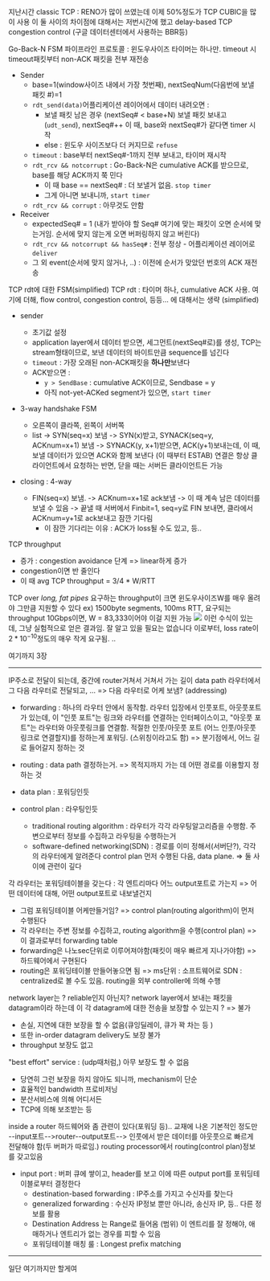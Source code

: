 지난시간
classic TCP : RENO가 많이 쓰였는데 이제 50%정도가 TCP CUBIC을 많이 사용
이 둘 사이의 차이점에 대해서는 저번시간에 했고
delay-based TCP congestion control (구글 데이터센터에서 사용하는 BBR등)

Go-Back-N FSM
파이프라인 프로토콜 : 윈도우사이즈
타이머는 하나만. timeout 시 timeout패킷부터 non-ACK 패킷을 전부 재전송
- Sender
	- base=1(window사이즈 내에서 가장 첫번째), 
		nextSeqNum(다음번에 보낼 패킷 #)=1
	- `rdt_send(data)`어플리케이션 레이어에서 데이터 내려오면 : 
		- 보낼 패킷 남은 경우 (nextSeq# < base+N)
			보낼 패킷 보내고(`udt_send`), nextSeq#++
			이 때, base와 nextSeq#가 같다면 timer 시작
		- else : 윈도우 사이즈보다 더 커지므로 `refuse`
	- `timeout` : base부터 nextSeq#-1까지 전부 보내고, 타이머 재시작
	- `rdt_rcv && notcorrupt` : Go-Back-N은 cumulative ACK를 받으므로, base를 해당 ACK까지 쭉 민다
		- 이 때 base == nextSeq# : 더 보낼거 없음. `stop timer`
		- 그게 아니면 보내니까, `start timer`
	- `rdt_rcv && corrupt` : 아무것도 안함
- Receiver
	- expectedSeq# = 1 (내가 받아야 할 Seq# 여기에 맞는 패킷이 오면 순서에 맞는거임. 순서에 맞지 않는게 오면 버퍼링하지 않고 버린다)
	- `rdt_rcv && notcorrupt && hasSeq#` : 전부 정상 - 어플리케이션 레이어로 `deliver`
	- 그 외 event(순서에 맞지 않거나, ..) : 이전에 순서가 맞았던 번호의 ACK 재전송

TCP rdt에 대한 FSM(simplified)
TCP rdt : 타이머 하나, cumulative ACK 사용. 여기에 더해, flow control, congestion control, 등등... 에 대해서는 생략 (simplified)
- sender
	- 초기값 설정
	- application layer에서 데이터 받으면, 세그먼트(nextSeq#로)를 생성,
		TCP는 stream형태이므로, 보낸 데이터의 바이트만큼 sequence를 넘긴다
	- `timeout` : 가장 오래된 non-ACK패킷을 **하나만**보낸다
	- ACK받으면 :
		- `y > SendBase` : cumulative ACK이므로, Sendbase = y
		- 아직 not-yet-ACKed segment가 있으면, `start timer`

- 3-way handshake FSM
	- 오른쪽이 클라쪽, 왼쪽이 서버쪽
	- list -> SYN(seq=x) 보냄 -> SYN(x)받고, SYNACK(seq=y, ACKnum=x+1) 보냄 -> SYNACK(y, x+1)받으면, ACK(y+1)보내는데, 이 때, 보낼 데이터가 있으면 ACK와 함께 보낸다 (이 때부터 ESTAB)
연결은 항상 클라이언트에서 요청하는 반면, 닫을 때는 서버든 클라이언트든 가능
- closing : 4-way
	- FIN(seq=x) 보냄. -> ACKnum=x+1로 ack보냄 -> 이 때 계속 남은 데이터를 보낼 수 있음 -> 끝낼 때 서버에서 Finbit=1, seq=y로 FIN 보내면, 클라에서 ACKnum=y+1로 ack보내고 잠깐 기다림
		- 이 잠깐 기다리는 이유 : ACK가 loss될 수도 있고, 등..

TCP throughput
- 증가 : congestion avoidance 단계 => linear하게 증가
- congestion이면 반 줄인다
- 이 때 avg TCP throughput = 3/4 * W/RTT

TCP over *long, fat pipes*
요구하는 throughput이 크면 윈도우사이즈W를 매우 올려야 그만큼 지원할 수 있다
ex) 1500byte segments, 100ms RTT, 요구되는 throughput 10Gbps이면,
	W = 83,333이어야 이걸 지원 가능
![](https://i.imgur.com/OorQy41.png) 이런 수식이 있는데, 그냥 실험적으로 얻은 결과임. 잘 알고 있을 필요는 없습니다
이로부터, loss rate이 $2 * 10^{-10}$정도의 매우 작게 요구됨. .. 

여기까지 3장

---

IP주소로 전달이 되는데, 중간에 router거쳐서 거쳐서 가는 길이 data path
라우터에서 그 다음 라우터로 전달되고, ...
=> 다음 라우터로 어케 보냄? (addressing)


- forwarding : 하나의 라우터 안에서 동작함. 라우터 입장에서 인풋포트, 아웃풋포트가 있는데, 이 "인풋 포트"는 링크와 라우터를 연결하는 인터페이스이고, "아웃풋 포트"는 라우터와 아웃풋링크를 연결함. 적절한 인풋/아웃풋 포트 (어느 인풋/아웃풋링크로 연결할지)를 정하는게 포워딩. (스위칭이라고도 함) 
	=> 분기점에서, 어느 길로 들어갈지 정하는 것
- routing : data path 결정하는거. 
	=> 목적지까지 가는 데 어떤 경로를 이용할지 정하는 것

- data plan : 포워딩인듯
 - control plan : 라우팅인듯
	 - traditional routing algorithm : 라우터가 각각 라우팅알고리즘을 수행함. 주변으로부터 정보를 수집하고 라우팅을 수행하는거
	- software-defined networking(SDN) : 경로를 이미 정해서(서버단?), 각각의 라우터에게 알려준다
control plan 먼저 수행된 다음, data plane. => 둘 사이에 관련이 깊다

각 라우터는 포워딩테이블을 갖는다 : 각 엔트리마다 어느 output포트로 가는지 => 어떤 데이터에 대해, 어떤 output포트로 내보낼건지
- 그럼 포워딩테이블 어케만들거임? => control plan(routing algorithm)이 먼저 수행된다
- 각 라우터는 주변 정보를 수집하고, routing algorithm을 수행(control plan) => 이 결과로부터 forwarding table
- forwarding은 나노sec단위로 이루어져야함(패킷이 매우 빠르게 지나가야함) => 하드웨어에서 구현된다
- routing은 포워딩테이블 만들어놓으면 됨 => ms단위 : 소프트웨어로
SDN : centralized로 볼 수도 있음. routing을 외부 controller에 의해 수행

network layer는 ? reliable인지 아닌지?
network layer에서 보내는 패킷을 datagram이라 하는데
이 각 datagram에 대한 전송을 보장할 수 있는지 ? => 불가
- 손실, 지연에 대한 보장을 할 수 없음(큐잉딜레이, 큐가 꽉 차는 등 )
- 또한 in-order datagram delivery도 보장 불가
- throughput 보장도 없고

"best effort" service : (udp때처럼,) 아무 보장도 할 수 없음
- 당연히 그런 보장을 하지 않아도 되니까, mechanism이 단순
- 효율적인 bandwidth 프로비저닝
- 분산서비스에 의해 어디서든
- TCP에 의해 보조받는 등


inside a router
하드웨어와 좀 관련이 있다(포워딩 등).. 교재에 나온 기본적인 정도만
--input포트-->router--output포트-->
인풋에서 받은 데이터를 아웃풋으로 빠르게 전달해야 함(두 버퍼가 따로임.)
routing processor에서 routing(control plan)정보를 갖고있음
- input port : 버퍼 큐에 쌓이고, header를 보고 이에 따른 output port를 포워딩테이블로부터 결정한다
	- destination-based forwarding : IP주소를 가지고 수신자를 찾는다
	- generalized forwarding : 수신자 IP정보 뿐만 아니라, 송신자 IP, 등.. 다른 정보를 활용
	- Destination Address 는 Range로 들어옴 (범위)
		이 엔트리를 잘 정해야, 애매하거나 엔트리가 없는 경우를 피할 수 있음
	- 포워딩테이블 매칭 룰 : Longest prefix matching
---
일단 여기까지만 할게여